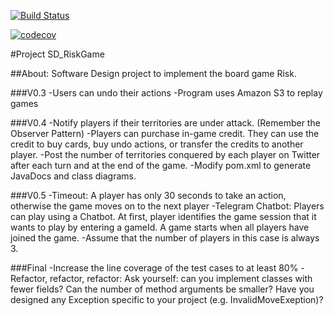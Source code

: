 [![Build Status](https://travis-ci.com/uroosa04/SD_RiskGame.svg?branch=master)](https://travis-ci.com/uroosa04/SD_RiskGame)

[![codecov](https://codecov.io/gh/uroosa04/SD_RiskGame/branch/master/graph/badge.svg)](https://codecov.io/gh/uroosa04/SD_RiskGame)

#Project SD_RiskGame

##About: Software Design project to implement the board game Risk.

###V0.3
-Users can undo their actions
-Program uses Amazon S3 to replay games

###V0.4
-Notify players if their territories are under attack. (Remember the Observer Pattern)
-Players can purchase in-game credit. They can use the credit to buy cards, buy undo actions, or transfer the credits to another player.
-Post the number of territories conquered by each player on Twitter after each turn and at the end of the game. 
-Modify pom.xml to generate JavaDocs and class diagrams.

###V0.5
-Timeout: A player has only 30 seconds to take an action, otherwise the game moves on to the next player
-Telegram Chatbot: Players can play using a Chatbot. At first, player identifies the game session that it wants to play by entering a gameId. A game starts when all players have joined the game. -Assume that the number of players in this case is always 3.

###Final
-Increase the line coverage of the test cases to at least 80% 
-Refactor, refactor, refactor: Ask yourself:  can you implement classes with fewer fields? Can the number of method arguments be smaller? Have you designed any Exception specific to your project (e.g. InvalidMoveExeption)?

